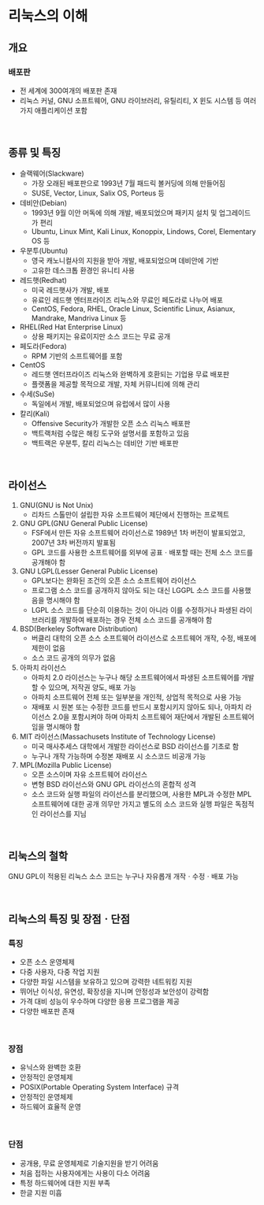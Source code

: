 # 리눅스의 이해

## 개요

### 배포판

- 전 세계에 300여개의 배포판 존재
- 리눅스 커널, GNU 소프트웨어, GNU 라이브러리, 유틸리티, X 윈도 시스템 등 여러 가지 애플리케이션 포함

<br>



## 종류 및 특징

- 슬랙웨어(Slackware)
  - 가장 오래된 배포판으로 1993년 7월 패드릭 볼커딩에 의해 만들어짐
  - SUSE, Vector, Linux, Salix OS, Porteus 등
- 데비안(Debian)
  - 1993년 9월 이안 머독에 의해 개발, 배포되었으며 패키지 설치 및 업그레이드가 편리
  - Ubuntu, Linux Mint, Kali Linux, Konoppix, Lindows, Corel, Elementary OS 등
- 우분투(Ubuntu)
  - 영국 캐노니컬사의 지원을 받아 개발, 배포되었으며 데비안에 기반
  - 고유한 데스크톱 환경인 유니티 사용
- 레드햇(Redhat)
  - 미국 레드햇사가 개발, 배포
  - 유료인 레드햇 엔터프라이즈 리눅스와 무료인 페도라로 나누어 배포
  - CentOS, Fedora, RHEL, Oracle Linux, Scientific Linux, Asianux, Mandrake, Mandriva Linux 등
- RHEL(Red Hat Enterprise Linux)
  - 상용 패키지는 유료이지만 소스 코드는 무료 공개
- 페도라(Fedora)
  - RPM 기반의 소프트웨어를 포함
- CentOS
  - 레드햇 엔터프라이즈 리눅스와 완벽하게 호환되는 기업용 무료 배포판
  - 플랫폼을 제공할 목적으로 개발, 자체 커뮤니티에 의해 관리
- 수세(SuSe)
  - 독일에서 개발, 배포되었으며 유럽에서 많이 사용
- 칼리(Kali)
  - Offensive Security가 개발한 오픈 소스 리눅스 배포판
  - 백트랙처럼 수많은 해킹 도구와 설명서를 포함하고 있음
  - 백트랙은 우분투, 칼리 리눅스는 데비안 기반 배포판

<br>



## 라이선스

1. GNU(GNU is Not Unix)
   - 리차드 스톨만이 설립한 자유 소프트웨어 제단에서 진행하는 프로젝트
2. GNU GPL(GNU General Public License)
   - FSF에서 만든 자유 소프트웨어 라이선스로 1989년 1차 버전이 발표되었고, 2007년 3차 버전까지 발표됨
   - GPL 코드를 사용한 소프트웨어를 외부에 공표ㆍ배포할 때는 전체 소스 코드를 공개해야 함
3. GNU LGPL(Lesser General Public License)
   - GPL보다는 완화된 조건의 오픈 소스 소프트웨어 라이선스
   - 프로그램 소스 코드를 공개하지 않아도 되는 대신 LGGPL 소스 코드를 사용했음을 명시해야 함
   - LGPL 소스 코드를 단순히 이용하는 것이 아니라 이를 수정하거나 파생된 라이브러리를 개발하여 배포하는 경우 전체 소스 코드를 공개해야 함
4. BSD(Berkeley Software Distribution)
   - 버클리 대학의 오픈 소스 소프트웨어 라이선스로 소프트웨어 개작, 수정, 배포에 제한이 없음
   - 소스 코드 공개의 의무가 없음
5. 아파치 라이선스
   - 아파치 2.0 라이선스는 누구나 해당 소프트웨어에서 파생된 소프트웨어를 개발할 수 있으며, 저작권 양도, 배포 가능
   - 아파치 소프트웨어 전체 또는 일부분을 개인적, 상업적 목적으로 사용 가능
   - 재배포 시 원본 또는 수정한 코드를 반드시 포함시키지 않아도 되나, 아파치 라이선스 2.0을 포함시켜야 하며 아파치 소프트웨어 재단에서 개발된 소프트웨어임을 명시해야 함
6. MIT 라이선스(Massachusets Institute of Technology License)
   - 미국 매사추세스 대학에서 개발한 라이선스로 BSD 라이선스를 기초로 함
   - 누구나 개작 가능하며 수정본 재배포 시 소스코드 비공개 가능
7. MPL(Mozilla Public License)
   - 오픈 소스이며 자유 소프트웨어 라이선스
   - 변형 BSD 라이선스와 GNU GPL 라이선스의 혼합적 성격
   - 소스 코드와 실행 파일의 라이선스를 분리했으며, 사용한 MPL과 수정한 MPL 소프트웨어에 대한 공개 의무만 가지고 별도의 소스 코드와 실행 파일은 독점적인 라이선스를 지님

<br>



## 리눅스의 철학

GNU GPL이 적용된 리눅스 소스 코드는 누구나 자유롭개 개작ㆍ수정ㆍ배포 가능

<br>



## 리눅스의 특징 및 장점ㆍ단점

### 특징

- 오픈 소스 운영체제
- 다중 사용자, 다중 작업 지원
- 다양한 파일 시스템을 보유하고 있으며 강력한 네트워킹 지원
- 뛰어난 이식성, 유연성, 확장성을 지니며 안정성과 보안성이 강력함
- 가격 대비 성능이 우수하며 다양한 응용 프로그램을 제공
- 다양한 배포판 존재

<br>



### 장점

- 유닉스와 완벽한 호환
- 안정적인 운영체제
- POSIX(Portable Operating System Interface) 규격
- 안정적인 운영체제
- 하드웨어 효율적 운영

<br>



### 단점

- 공개용, 무료 운영체제로 기술지원을 받기 어려움
- 처음 접하는 사용자에게는 사용이 다소 어려움
- 특정 하드웨어에 대한 지원 부족
- 한글 지원 미흡















